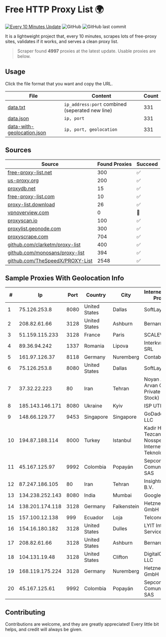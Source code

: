 
# Free HTTP Proxy List 🌍

[![Every 10 Minutes Update](https://github.com/mertguvencli/http-proxy-list/actions/workflows/main.yml/badge.svg?branch=main)](https://github.com/mertguvencli/http-proxy-list/actions/workflows/main.yml)
![GitHub](https://img.shields.io/github/license/mertguvencli/http-proxy-list)
![GitHub last commit](https://img.shields.io/github/last-commit/mertguvencli/http-proxy-list)

It is a lightweight project that, every 10 minutes, scrapes lots of free-proxy sites, validates if it works, and serves a clean proxy list.


> Scraper found **4997** proxies at the latest update. Usable proxies are below.

## Usage

Click the file format that you want and copy the URL.


|File|Content|Count|
|----|-------|-----|
|[data.txt](https://raw.githubusercontent.com/mertguvencli/http-proxy-list/main/proxy-list/data.txt)|`ip_address:port` combined (seperated new line)|331|
|[data.json](https://raw.githubusercontent.com/mertguvencli/http-proxy-list/main/proxy-list/data.json)|`ip, port`|331|
|[data-with-geolocation.json](https://raw.githubusercontent.com/mertguvencli/http-proxy-list/main/proxy-list/data-with-geolocation.json)|`ip, port, geolocation`|331|

## Sources

|Source|Found Proxies|Succeed|
|------|-------------|-------|
|[free-proxy-list.net](https://free-proxy-list.net)|300|✅|
|[us-proxy.org](https://www.us-proxy.org)|200|✅|
|[proxydb.net](http://proxydb.net)|15|✅|
|[free-proxy-list.com](https://free-proxy-list.com/?page=&port=&type%5B%5D=http&type%5B%5D=https&up_time=0&search=Search)|10|✅|
|[proxy-list.download](https://www.proxy-list.download/HTTP)|26|✅|
|[vpnoverview.com](https://vpnoverview.com/privacy/anonymous-browsing/free-proxy-servers)|0|🚫|
|[proxyscan.io](https://www.proxyscan.io)|100|✅|
|[proxylist.geonode.com](https://proxylist.geonode.com/api/proxy-list?limit=300&page=1&sort_by=lastChecked&sort_type=desc&protocols=http,https)|300|✅|
|[proxyscrape.com](https://api.proxyscrape.com/v2/?request=displayproxies&protocol=http&timeout=10000&country=all&ssl=all&anonymity=all)|704|✅|
|[github.com/clarketm/proxy-list](https://raw.githubusercontent.com/clarketm/proxy-list/master/proxy-list-raw.txt)|400|✅|
|[github.com/monosans/proxy-list](https://raw.githubusercontent.com/monosans/proxy-list/main/proxies/http.txt)|394|✅|
|[github.com/TheSpeedX/PROXY-List](https://raw.githubusercontent.com/TheSpeedX/PROXY-List/master/http.txt)|2548|✅|


## Sample Proxies With Geolocation Info

|#|Ip|Port|Country|City|Internet Service Provider|
|-|--|----|-------|----|-------------------------|
|1|75.126.253.8|8080|United States|Dallas|SoftLayer|
|2|208.82.61.66|3128|United States|Ashburn|Bernardi Sounds|
|3|51.159.115.233|3128|France|Paris|SCALEWAY|
|4|89.36.94.242|1337|Romania|Lipova|Interkvm Host SRL|
|5|161.97.126.37|8118|Germany|Nuremberg|Contabo GmbH|
|6|75.126.253.8|8080|United States|Dallas|SoftLayer|
|7|37.32.22.223|80|Iran|Tehran|Noyan Abr Arvan Co. ( Private Joint Stock)|
|8|185.143.146.171|8080|Ukraine|Kyiv|ISP UTELS|
|9|148.66.129.77|9453|Singapore|Singapore|GoDaddy.com, LLC|
|10|194.87.188.114|8000|Turkey|Istanbul|Kadir Huseyin Tezcan Nosspeed Internet Teknolojileri|
|11|45.167.125.97|9992|Colombia|Popayán|Sepcom Comunicaciones SAS|
|12|87.247.186.105|80|Iran|Tehran|Insightometrics B.V.|
|13|134.238.252.143|8080|India|Mumbai|Google LLC|
|14|138.201.174.118|3128|Germany|Falkenstein|Hetzner Online GmbH|
|15|157.100.12.138|999|Ecuador|Loja|Telconet S.A|
|16|154.16.180.182|3128|United States|Dulles|LYIT Internet Services|
|17|208.82.61.66|3128|United States|Ashburn|Bernardi Sounds|
|18|104.131.19.48|3128|United States|Clifton|DigitalOcean, LLC|
|19|168.119.175.224|3128|Germany|Nuremberg|Hetzner Online GmbH|
|20|45.167.125.61|9992|Colombia|Popayán|Sepcom Comunicaciones SAS|



## Contributing

Contributions are welcome, and they are greatly appreciated! Every
little bit helps, and credit will always be given.

